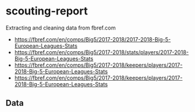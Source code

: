 # scouting-report

Extracting and cleaning data from fbref.com
- https://fbref.com/en/comps/Big5/2017-2018/2017-2018-Big-5-European-Leagues-Stats
- https://fbref.com/en/comps/Big5/2017-2018/stats/players/2017-2018-Big-5-European-Leagues-Stats
- https://fbref.com/en/comps/Big5/2017-2018/keepers/players/2017-2018-Big-5-European-Leagues-Stats
- https://fbref.com/en/comps/Big5/2017-2018/keepers/players/2017-2018-Big-5-European-Leagues-Stats

## Data


